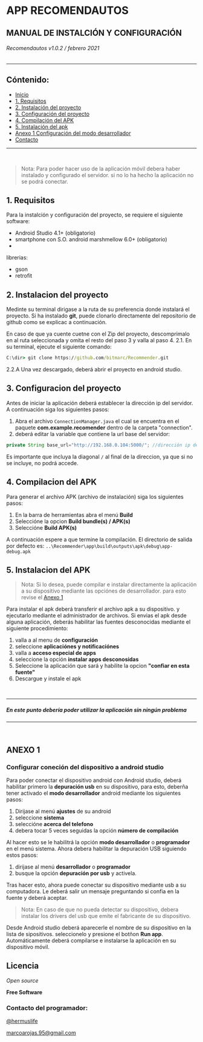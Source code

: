 #  APP RECOMENDAUTOS
## MANUAL DE INSTALCIÓN Y CONFIGURACIÓN

###### *Recomendautos v1.0.2 / febrero 2021* 
___
## Cóntenido:
- [Inicio](#app-recomendautos)
- [1. Requisitos](#1-requisitos)
- [2. Instalación del proyecto](#2-instalacion-del-proyecto)
- [3. Configuración del proyecto](#3-configuracion-del-proyecto)
- [4. Compilación del APK](#4-compilacion-del-apk)
- [5. Instalación del apk](#5-instalacion-del-apk)
- [Anexo 1 Configuración del modo desarrollador](#anexo-1)
- [Contacto](#contacto-del-programador)
___
&nbsp;

>Nota: Para poder hacer uso de la aplicación móvil debera haber instalado y configurado el servidor. si no lo ha hecho la aplicación no se podrá conectar.

## 1. Requisitos
Para la instalción y configuración del proyecto, se requiere el siguiente software: 

- Android Studio 4.1+  (obligatorio)
- smartphone con S.O. android marshmellow 6.0+ (obligatorio)
- 
librerias:
- gson
- retrofit

## 2. Instalacion del proyecto
Medinte su terminal dirigase a la ruta de su preferencia donde instalará el proyecto. Si ha instalado **git**, puede clonarlo directamente del repositorio de github como se explicac a continuación.

En caso de que ya cuente cuetne con el Zip del proyecto, descomprimalo en al ruta seleccionada y omita el resto del paso 3 y valla al paso 4.
2.1. En su terminal, ejecute el siguiente comando:

```cmd
C:\dir> git clone https://github.com/bitmarc/Recommender.git
```
2.2.A Una vez descargado, deberá abrir el proyecto en android studio.

## 3. Configuracion del proyecto
Antes de iniciar la aplicación deberá establecer la dirección ip del servidor. A continuación siga los siguientes pasos:
1. Abra el archivo `ConnectionManager.java` el cual se encuentra en el paquete **com.example.recomender** dentro de la carpeta "connection".
2. deberá editar la variable que contiene la url base del servidor:
```java
private String base_url="http://192.168.0.104:5000/"; //dirección ip del servidor
```
Es importante que incluya la diagonal `/` al final de la direccion, ya que si no se incluye, no podrá accede.

## 4. Compilacion del APK

Para generar el archivo APK (archivo de instalación) siga los siguientes pasos:
1. En la barra de herramientas abra el menú **Build**
2. Seleccióne la opcion **Build bundle(s) / APK(s)**
3. Seleccióne **Build APK(s)**

A continuación espere a que termine la compilación.
El directorio de salida por defecto es: `..\Recommender\app\build\outputs\apk\debug\app-debug.apk`


## 5. Instalacion del APK
>Nota:
Si lo desea, puede compilar e instalar directamente la aplicación a su dispositivo mediante las opciónes de desarrollador. para esto revise el [Anexo 1](#anexo-1)

Para instalar el apk deberá transferir el archivo apk a su dispositivo. y ejecutarlo mediante el administrador de archivos.
Si envias el apk desde alguna aplicación, deberás habilitar las fuentes desconocidas mediante el siguiente procedimiento:
1. valla a al menu de **configuración**
2. seleccione **aplicaciónes y notificaciónes**
3. valla a **acceso especial de apps**
4. seleccione la opción **instalar apps desconosidas**
5. Seleccione la aplicación que sará y habilite la opcion **"confiar en esta fuente"**
6. Descargue y instale el apk

&nbsp;
______

##### En este punto debería poder utilizar la aplicación sin ningún problema
______


&nbsp;
## ANEXO 1
### Configurar coneción del dispositivo a android studio
Para poder conectar el dispositivo android con Android studio, deberá habilitar primero la **depuración usb** en su dispositivo, para esto, deberña tener activado el **modo desarrollador** android mediante los siguientes pasos:
1. Dirijase al menú **ajustes** de su android
2. seleccione **sistema**
3. seleccióne **acerca del telefono**
4. debera tocar 5 veces seguidas la opción **número de compilación**

Al hacer esto se le habilitrá la opción **modo desarrollador** o **programador** en el menú sistema. Ahora debera habilitar la depuración USB siguiendo estos pasos:

1. dirijase al menú **desarrollador** o **programador**
2. busque la opción **depuración por usb** y activela.

Tras hacer esto, ahora puede conectar su dispositivo mediante usb a su computadora.
Le deberá salir un mensaje preguntando si confia en la fuente y deberá aceptar.
> Nota:
En caso de que no pueda detectar su dispositivo, debera instalar los drivers del usb que emite el fabricante de su dispositivo.

Desde Android studio deberá aparecerle el nombre de su dispositivo en la lista de sipositivos. seleccionelo y presione el botñon **Run app**.
Automáticamente deberá compilarse  e instalarse la aplicación en su dispositivo móvil.


## Licencia

*Open source*

**Free Software**


### Contacto del programador:

[@hermuslife](https://twitter.com/hermuslife)

marcoarojas.95@gmail.com

&nbsp;

